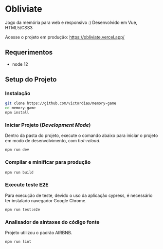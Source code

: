# Obliviate
Jogo da memória para web e responsivo :)
Desenvolvido em Vue, HTML5/CSS3

Acesse o projeto em produção:
https://obliviate.vercel.app/

## Requerimentos

- node 12

## Setup do Projeto

### Instalação
```bash
git clone https://github.com/victordias/memory-game
cd memory-game
npm install
```

### Iniciar Projeto (*Development Mode*)

Dentro da pasta do projeto, execute o comando abaixo para iniciar o projeto em modo de desenvolvimento, com *hot-reload*.
```bash
npm run dev
```

### Compilar e minificar para produção
```bash
npm run build
```

### Execute teste E2E
Para execução de teste, devido o uso da aplicação cypress, é necessário
ter instalado navegador Google Chrome.

```bash
npm run test:e2e
```

### Analisador de sintaxes do código fonte

Projeto utilizou o padrão AIRBNB.

```bash
npm run lint
```